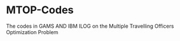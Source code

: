# MTOP-Codes
The codes in GAMS AND IBM ILOG on the Multiple Travelling Officers Optimization Problem
